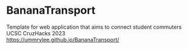# BananaTransport
Template for web application that aims to connect student commuters <br />
UCSC CruzHacks 2023 <br />
https://ummrylee.github.io/BananaTransport/
